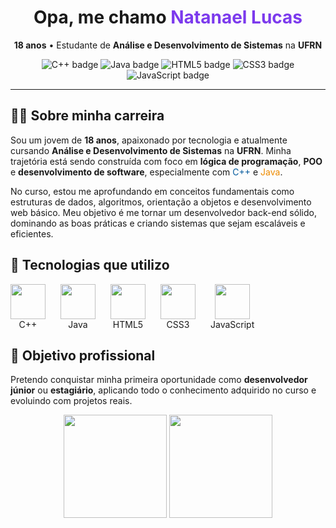
<div align="center">
  <h1>Opa, me chamo <span style="color:#7C3AED">Natanael Lucas</span></h1>
  <p>
    <strong>18 anos</strong> • Estudante de <strong>Análise e Desenvolvimento de Sistemas</strong> na <strong>UFRN</strong>  
  </p>

  
  <p>
    <img src="https://img.shields.io/badge/C%2B%2B-00599C?style=for-the-badge&logo=c%2B%2B&logoColor=white" alt="C++ badge"/>
    <img src="https://img.shields.io/badge/Java-ED8B00?style=for-the-badge&logo=openjdk&logoColor=white" alt="Java badge"/>
    <img src="https://img.shields.io/badge/HTML5-E34F26?style=for-the-badge&logo=html5&logoColor=white" alt="HTML5 badge"/>
    <img src="https://img.shields.io/badge/CSS3-1572B6?style=for-the-badge&logo=css3&logoColor=white" alt="CSS3 badge"/>
    <img src="https://img.shields.io/badge/JavaScript-181717?style=for-the-badge&logo=javascript&logoColor=F7DF1E" alt="JavaScript badge"/>
  </p>
</div>

<hr/>


<h2>🧑‍💻 Sobre minha carreira</h2>
<p>
  Sou um jovem de <strong>18 anos</strong>, apaixonado por tecnologia e atualmente cursando <strong>Análise e Desenvolvimento de Sistemas</strong> na <strong>UFRN</strong>.  
  Minha trajetória está sendo construída com foco em <strong>lógica de programação</strong>, <strong>POO</strong> e <strong>desenvolvimento de software</strong>, especialmente com <span style="color:#00599C;">C++</span> e <span style="color:#ED8B00;">Java</span>.
</p>
<p>
  No curso, estou me aprofundando em conceitos fundamentais como estruturas de dados, algoritmos, orientação a objetos e desenvolvimento web básico.  
  Meu objetivo é me tornar um desenvolvedor back-end sólido, dominando as boas práticas e criando sistemas que sejam escaláveis e eficientes.
</p>


<h2>🧰 Tecnologias que utilizo</h2>
<div style="display:flex; gap:24px; align-items:center; flex-wrap:wrap;">
  <div align="center">
    <img src="https://cdn.jsdelivr.net/gh/devicons/devicon/icons/cplusplus/cplusplus-original.svg" width="56" height="56"/>
    <div>C++</div>
  </div>
  <div align="center">
    <img src="https://cdn.jsdelivr.net/gh/devicons/devicon/icons/java/java-original.svg" width="56" height="56"/>
    <div>Java</div>
  </div>
  <div align="center">
    <img src="https://cdn.jsdelivr.net/gh/devicons/devicon/icons/html5/html5-original.svg" width="56" height="56"/>
    <div>HTML5</div>
  </div>
  <div align="center">
    <img src="https://cdn.jsdelivr.net/gh/devicons/devicon/icons/css3/css3-original.svg" width="56" height="56"/>
    <div>CSS3</div>
  </div>
  <div align="center">
    <img src="https://cdn.jsdelivr.net/gh/devicons/devicon/icons/javascript/javascript-original.svg" width="56" height="56"/>
    <div>JavaScript</div>
  </div>
</div>


<h2>🚀 Objetivo profissional</h2>
<p>
  Pretendo conquistar minha primeira oportunidade como <strong>desenvolvedor júnior</strong> ou <strong>estagiário</strong>,  
  aplicando todo o conhecimento adquirido no curso e evoluindo com projetos reais.
</p>


<div align="center">
  <img src="https://github-readme-stats.vercel.app/api?username=SEU-USUARIO&show_icons=true&theme=transparent" height="165"/>
  <img src="https://github-readme-streak-stats.herokuapp.com/?user=SEU-USUARIO&theme=transparent" height="165"/>
</div>


